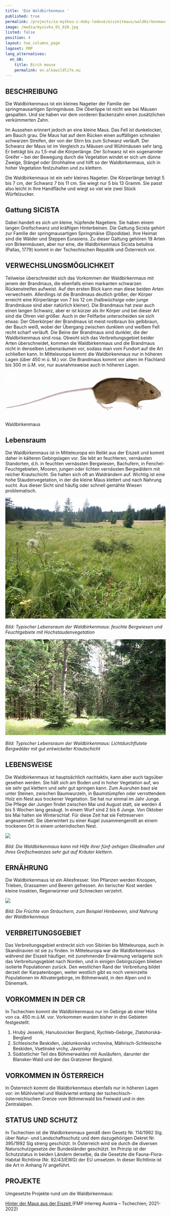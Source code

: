 ```yaml
---
title: 'Die Waldbirkenmaus '
published: true
permalink: /projects/za-myškou-z-doby-ledové/eiszeitmaus/waldbirkenmaus
image: /media/mysivka_01_620.jpg
listed: false
position: 4
layout: two_columns_page
logoset: FMP
lang_alternatives:
  en_GB:
    title: Birch mouse
    permalink: en.alkawildlife.eu
---
```

## BESCHREIBUNG

Die Waldbirkenmaus ist ein kleines Nagetier der Familie der springmausartigen Springmäuse. Die Oberlippe ist nicht wie bei Mäusen gespalten. Und sie haben vor dem vorderen Backenzahn einen zusätzlichen verkümmerten Zahn.

Im Aussehen erinnert jedoch an eine kleine Maus. Das Fell ist dunkelocker, am Bauch grau. Die Maus hat auf dem Rücken einen auffälligen schmalen schwarzen Streifen, der von der Stirn bis zum Schwanz verläuft. Der Schwanz der Maus ist im Vergleich zu Mäusen und Wühlmäusen sehr lang. Er beträgt bis zu 1,5-mal die Körperlänge. Der Schwanz ist ein sogenannter Greifer – bei der Bewegung durch die Vegetation windet er sich um dünne Zweige, Stängel oder Strohhalme und hilft so der Waldbirkenmaus, sich in hoher Vegetation festzuhalten und zu klettern.

Die Waldbirkenmaus ist ein sehr kleines Nagetier. Die Körperlänge beträgt 5 bis 7 cm, der Schwanz 7 bis 11 cm. Sie wiegt nur 5 bis 13 Gramm. Sie passt also leicht in Ihre Handfläche und wiegt so viel wie zwei Stück Würfelzucker.

## Gattung SICISTA

Dabei handelt es sich um kleine, hüpfende Nagetiere. Sie haben einem langen Greifschwanz und kräftigen Hinterbeinen. Die Gattung Sicista gehört zur Familie der springmausartigen Springmäise (Dipodidae). Ihre Heimat sind die Wälder und Steppen Eurasiens. Zu dieser Gattung gehören 19 Arten von Birkenmäusen, aber nur eine, die Waldbirkenmaus Sicista betulina (Pallas, 1779) kommt in der Tschechischen Republik und Österreich vor.

## VERWECHSLUNGSMÖGLICHKEIT

Teilweise überschneidet sich das Vorkommen der Waldbirkenmaus mit jenem der Brandmaus, die ebenfalls einen markanten schwarzen Rückenstreifen aufweist. Auf den ersten Blick kann man diese beiden Arten verwechseln. Allerdings ist die Brandmaus deutlich größer, der Körper erreicht eine Körperlänge von 7 bis 12 cm (halbwüchsige oder junge Brandmäuse sind aber natürlich kleiner). Die Brandmaus hat zwar auch einen langen Schwanz, aber er ist kürzer als ihr Körper und bei dieser Art sind die Ohren viel größer. Auch in der Fellfarbe unterscheiden sie sich etwas: Der Oberkörper der Brandmaus ist meist rostbraun bis gelbbraun, der Bauch weiß, wobei der Übergang zwischen dunklem und weißem Fell recht scharf verläuft. Die Beine der Brandmaus sind dunkler, die der Waldbirkenmaus sind rosa. Obwohl sich das Verbreitungsgebiet beider Arten überschneidet, kommen die Waldbirkenmaus und die Brandmaus nicht in denselben Lebensräumen vor, sodass man vom Fundort auf die Art schließen kann. In Mitteleuropa kommt die Waldbirkenmaus nur in höheren Lagen (über 450 m ü. M.) vor. Die Brandmaus kommt vor allem im Flachland bis 300 m ü.M. vor, nur ausnahmsweise auch in höheren Lagen.

![](/media/sicista_betulina_sideview_620.jpg)

Waldbirkenmaus

## Lebensraum

Die Waldbirkenmaus ist in Mitteleuropa ein Relikt aus der Eiszeit und kommt daher in kälteren Gebirgslagen vor. Sie lebt an feuchteren, vernässten Standorten, d.h. in feuchten vernässten Bergwiesen, Bachufern, in Fenchel-Feuchtgebieten, Mooren, jungen oder lichten vernässten Bergwäldern mit reicher Krautschicht. Sie halten sich oft an Waldrändern auf. Wichtig ist eine hohe Staudenvegetation, in der die kleine Maus klettert und nach Nahrung sucht. Aus dieser Sicht sind häufig oder schnell gemähte Wiesen problematisch.

![](/media/prostredi_pohori_600.jpg)

_Bild: Typischer Lebensraum der Waldbirkenmaus: feuchte Bergwiesen und Feuchtgebiete mit Hochstaudenvegetation_

![](/media/p8090065.jpg)

_Bild: Typischer Lebensraum der Waldbirkenmaus: Lichtdurchflutete Bergwälder mit gut entwickelter Krautschicht_

## LEBENSWEISE

Die Waldbirkenmaus ist hauptsächlich nachtaktiv, kann aber auch tagsüber gesehen werden. Sie hält sich am Boden und in hoher Vegetation auf, wo sie sehr gut klettern und sehr gut springen kann. Zum Ausruhen baut sie unter Steinen, zwischen Baumwurzeln, in Baumstümpfen oder verrottendem Holz ein Nest aus trockener Vegetation. Sie hat nur einmal im Jahr Junge. Die Pflege der Jungen findet zwischen Mai und August statt, sie werden 4 bis 5 Wochen lang gesäugt. In einem Wurf sind 2 bis 6 Junge. Von Oktober bis Mai halten sie Winterschlaf. Für diese Zeit hat sie Fettreserven angesammelt. Sie überwintert zu einer Kugel zusammengerollt an einem trockenen Ort in einem unterirdischen Nest.

![](/media/myšivka_6_620.jpg)

_Bild: Die Waldbirkenmaus kann mit Hilfe ihrer fünf-zehigen Gliedmaßen und ihres Greifschwanzes sehr gut auf Kräuter klettern._

## ERNÄHRUNG

Die Waldbirkenmaus ist ein Allesfresser. Von Pflanzen werden Knospen, Trieben, Grassamen und Beeren gefressen. An tierischer Kost werden kleine Insekten, Regenwürmer und Schnecken verzehrt.

![](/media/myšivka_vanderkooij_3_620.jpg)

_Bild: Die Früchte von Sträuchern, zum Beispiel Himbeeren, sind Nahrung der Waldbirkenmaus_

## VERBREITUNGSGEBIET

Das Verbreitungsgebiet erstreckt sich von Sibirien bis Mitteleuropa, auch in Skandinavien ist sie zu finden. In Mitteleuropa war die Waldbirkenmaus während der Eiszeit häufiger, mit zunehmender Erwärmung verlagerte sich das Verbreitungsgebiet nach Norden, und in einigen Gebirgszügen blieben isolierte Populationen zurück. Den westlichen Rand der Verbreitung bildet derzeit der Karpatenbogen, weiter westlich gibt es noch vereinzelte Populationen im Altvatergebirge, im Böhmerwald, in den Alpen und in Dänemark.

## VORKOMMEN IN DER CR

In Tschechien kommt die Waldbirkenmaus nur im Gebirge ab einer Höhe von ca. 450 m.ü.M. vor. Vorkommen wurden bisher in drei Gebieten festgestellt:

1. Hrubý Jeseník, Hanušovicker Bergland, Rychleb-Gebirge, Zlatohorská-Bergland
2. Schlesische Beskiden, Jablunkovská vrchovina, Mährisch-Schlesische Beskiden, Vsetínské vrchy, Javorníky
3. Südöstlicher Teil des Böhmerwaldes mit Ausläufern, darunter der Blansker-Wald und der das Gratzener Bergland.

## VORKOMMEN IN ÖSTERREICH

In Österreich kommt die Waldbirkenmaus ebenfalls nur in höheren Lagen vor: im Mühlviertel und Waldviertel entlang der tschechisch-österreichischen Grenze vom Böhmerwald bis Freiwald und in den Zentralalpen.

## STATUS UND SCHUTZ

In Tschechien ist die Waldbirkenmaus gemäß dem Gesetz Nr. 114/1992 Slg. über Natur- und Landschaftsschutz und dem dazugehörigen Dekret Nr. 395/1992 Slg streng geschützt. In Österreich wird sie durch die diversen Naturschutzgesetze der Bundesländer geschützt. Im Prinzip ist der Schutzstatus in beiden Ländern derselbe, da die Gesetzte die Fauna-Flora-Habitat Richtlinie (Nr. 92/43/EWG) der EU umsetzen. In dieser Richtlinie ist die Art in Anhang IV angeführt.

## PROJEKTE

Umgesetzte Projekte rund um die Waldbirkenmaus:

[Hinter der Maus aus der Eiszeit ](/projects/za-myškou-z-doby-ledové/Eiszeitmaus-hinterher)(FMP Interreg Austria – Tschechien; 2021-2022)
